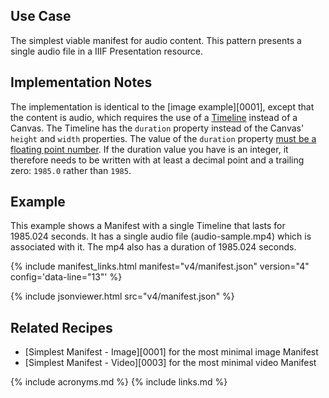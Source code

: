 ## Use Case

The simplest viable manifest for audio content. This pattern presents a single audio file in a IIIF Presentation resource.

## Implementation Notes

The implementation is identical to the [image example][0001], except that the content is audio, which requires the use of a [Timeline](https://preview.iiif.io/api/prezi-4/presentation/4.0/model/#timeline) instead of a Canvas. The Timeline has the `duration` property instead of the Canvas' `height` and `width` properties. The value of the `duration` property [must be a floating point number](https://iiif.io/api/presentation/3.0/#duration). If the duration value you have is an integer, it therefore needs to be written with at least a decimal point and a trailing zero: `1985.0` rather than `1985`.

## Example

This example shows a Manifest with a single Timeline that lasts for 1985.024 seconds. It has a single audio file (audio-sample.mp4) which is associated with it. The mp4 also has a duration of 1985.024 seconds.

{% include manifest_links.html manifest="v4/manifest.json" version="4" config='data-line="13"' %}

{% include jsonviewer.html src="v4/manifest.json" %}

## Related Recipes

* [Simplest Manifest - Image][0001] for the most minimal image Manifest
* [Simplest Manifest - Video][0003] for the most minimal video Manifest

{% include acronyms.md %}
{% include links.md %}
